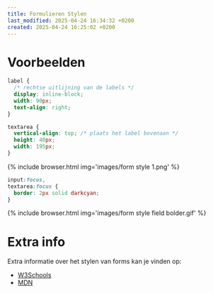 ```yaml
---
title: Formulieren Stylen
last_modified: 2025-04-24 16:34:32 +0200
created: 2025-04-24 16:25:02 +0200
---
```


# Voorbeelden

```css
label {
  /* rechtse uitlijning van de labels */
  display: inline-block;
  width: 90px;
  text-align: right;
}

textarea {
  vertical-align: top; /* plaats het label bovenaan */
  height: 40px;
  width: 195px;
}
```

{% include browser.html img='images/form style 1.png' %}

```css
input:focus,
textarea:focus {
  border: 2px solid darkcyan;
}
```

{% include browser.html img='images/form style field bolder.gif' %}

# Extra info

Extra informatie over het stylen van forms kan je vinden op:

- [W3Schools](https://www.w3schools.com/css/css_form.asp)
- [MDN](https://developer.mozilla.org/en-US/docs/Learn_web_development/Extensions/Forms/Styling_web_forms)
